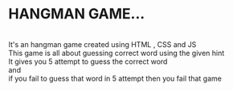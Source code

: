 <h1>HANGMAN GAME...</h1> <br>
It's an hangman game created using HTML , CSS and JS <br>
This game is all about guessing correct word using the given hint <br>
It gives you 5 attempt to guess the correct word <br> 
and<br> if you fail to guess that word in 5 attempt then you fail that game 